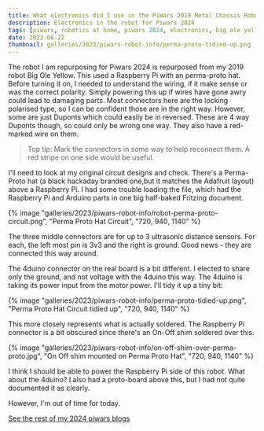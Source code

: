 ```yaml
---
title: What electronics did I use in the PiWars 2019 Metal Chassis Robot
description: Electronics in the robot for Piwars 2024
tags: [piwars, robotics at home, piwars 2024, electronics, big ole yellow, robot building, raspberry pi]
date: 2023-06-22
thumbnail: galleries/2023/piwars-robot-info/perma-proto-tidied-up.png
---
```

The robot I am repurposing for Piwars 2024 is repurposed from my 2019 robot Big Ole Yellow. This used a Raspberry Pi with an perma-proto hat. Before turning it on, I needed to understand the wiring, if it make sense or was the correct polarity. Simply powering this up if wires have gone awry could lead to damaging parts. Most connectors here are the locking polarised type, so I can be confident those are in the right way. However, some are just Duponts which could easily be in reversed. These are 4 way Duponts though, so could only be wrong one way. They also have a red-marked wire on them.

> Top tip: Mark the connectors in some way to help reconnect them. A red stripe on one side would be useful.

I'll need to look at my original circuit designs and check. There's a Perma-Proto hat (a black hackaday branded one,but it matches the Adafruit layout) above a Raspberry Pi. I had some trouble loading the file, which had the Raspberry Pi and Arduino parts in one big half-baked Fritzing document.

{% image "galleries/2023/piwars-robot-info/robot-perma-proto-circuit.png", "Perma Proto Hat Circuit", "720, 940, 1140" %}

The three middle connectors are for up to 3 ultrasonic distance sensors. For each, the left most pin is 3v3 and the right is ground. Good news - they are connected this way around.

The 4duino connector on the real board is a bit different. I elected to share only the ground, and not voltage with the 4duino this way. The 4duino is taking its power input from the motor power.
I'll tidy it up a tiny bit:

{% image "galleries/2023/piwars-robot-info/perma-proto-tidied-up.png", "Perma Proto Hat Circuit tidied up", "720, 940, 1140" %}

This more closely represents what is actually soldered. The Raspberry Pi connector is a bit obscured since there's an On-Off shim soldered over this.

{% image "galleries/2023/piwars-robot-info/on-off-shim-over-perma-proto.jpg", "On Off shim mounted on Perma Proto Hat", "720, 940, 1140" %}

I think I should be able to power the Raspberry Pi side of this robot. What about the 4duino?
I also had a proto-board above this, but I had not quite documented it as clearly.

However, I'm out of time for today.

[See the rest of my 2024 piwars blogs](/tags/piwars-2024/)
